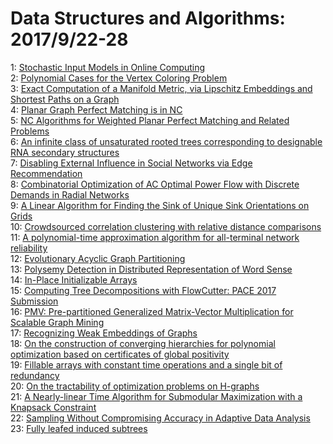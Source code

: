 # Data Structures and Algorithms: 2017/9/22-28  
1: [Stochastic Input Models in Online Computing](https://doi.org/10.48550/arXiv.1709.07601)  
2: [Polynomial Cases for the Vertex Coloring Problem](https://doi.org/10.48550/arXiv.1709.07712)  
3: [Exact Computation of a Manifold Metric, via Lipschitz Embeddings and  Shortest Paths on a Graph](https://doi.org/10.48550/arXiv.1709.07797)  
4: [Planar Graph Perfect Matching is in NC](https://doi.org/10.48550/arXiv.1709.07822)  
5: [NC Algorithms for Weighted Planar Perfect Matching and Related Problems](https://doi.org/10.48550/arXiv.1709.07869)  
6: [An infinite class of unsaturated rooted trees corresponding to  designable RNA secondary structures](https://doi.org/10.48550/arXiv.1709.08088)  
7: [Disabling External Influence in Social Networks via Edge Recommendation](https://doi.org/10.48550/arXiv.1709.08139)  
8: [Combinatorial Optimization of AC Optimal Power Flow with Discrete  Demands in Radial Networks](https://doi.org/10.48550/arXiv.1709.08431)  
9: [A Linear Algorithm for Finding the Sink of Unique Sink Orientations on  Grids](https://doi.org/10.48550/arXiv.1709.08436)  
10: [Crowdsourced correlation clustering with relative distance comparisons](https://doi.org/10.48550/arXiv.1709.08459)  
11: [A polynomial-time approximation algorithm for all-terminal network  reliability](https://doi.org/10.48550/arXiv.1709.08561)  
12: [Evolutionary Acyclic Graph Partitioning](https://doi.org/10.48550/arXiv.1709.08563)  
13: [Polysemy Detection in Distributed Representation of Word Sense](https://doi.org/10.48550/arXiv.1709.08858)  
14: [In-Place Initializable Arrays](https://doi.org/10.48550/arXiv.1709.08900)  
15: [Computing Tree Decompositions with FlowCutter: PACE 2017 Submission](https://doi.org/10.48550/arXiv.1709.08949)  
16: [PMV: Pre-partitioned Generalized Matrix-Vector Multiplication for  Scalable Graph Mining](https://doi.org/10.48550/arXiv.1709.09099)  
17: [Recognizing Weak Embeddings of Graphs](https://doi.org/10.48550/arXiv.1709.09209)  
18: [On the construction of converging hierarchies for polynomial  optimization based on certificates of global positivity](https://doi.org/10.48550/arXiv.1709.09307)  
19: [Fillable arrays with constant time operations and a single bit of  redundancy](https://doi.org/10.48550/arXiv.1709.09574)  
20: [On the tractability of optimization problems on H-graphs](https://doi.org/10.48550/arXiv.1709.09737)  
21: [A Nearly-linear Time Algorithm for Submodular Maximization with a  Knapsack Constraint](https://doi.org/10.48550/arXiv.1709.09767)  
22: [Sampling Without Compromising Accuracy in Adaptive Data Analysis](https://doi.org/10.48550/arXiv.1709.09778)  
23: [Fully leafed induced subtrees](https://doi.org/10.48550/arXiv.1709.09808)  
